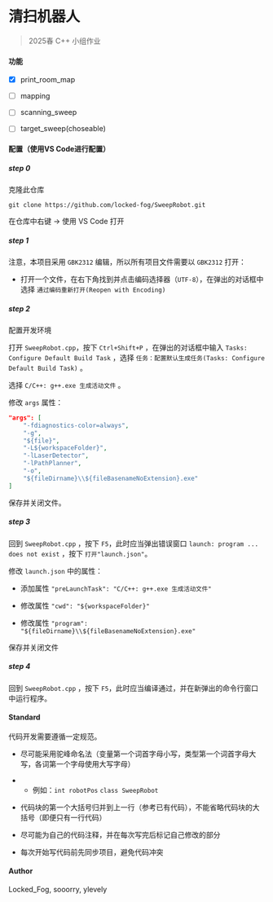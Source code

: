 # 清扫机器人

> 2025春 C++ 小组作业

#### 功能

- [x] print_room_map

- [ ] mapping

- [ ] scanning_sweep

- [ ] target_sweep(choseable)

#### 配置（使用VS Code进行配置）

##### step 0

克隆此仓库

```git bash
git clone https://github.com/locked-fog/SweepRobot.git
```

在仓库中右键 -> 使用 VS Code 打开

##### step 1

注意，本项目采用 `GBK2312` 编辑，所以所有项目文件需要以 `GBK2312` 打开：

- 打开一个文件，在右下角找到并点击编码选择器（`UTF-8`），在弹出的对话框中选择 `通过编码重新打开(Reopen with Encoding)` 

##### step 2

配置开发环境

打开 `SweepRobot.cpp`，按下 `Ctrl+Shift+P` ，在弹出的对话框中输入 `Tasks: Configure Default Build Task` ，选择 `任务：配置默认生成任务(Tasks: Configure Default Build Task)` 。

选择 `C/C++: g++.exe 生成活动文件` 。

修改 `args` 属性：

```json
"args": [
    "-fdiagnostics-color=always",
    "-g",
    "${file}",
    "-L${workspaceFolder}",
    "-lLaserDetector",
    "-lPathPlanner",
    "-o",
    "${fileDirname}\\${fileBasenameNoExtension}.exe"
]
```

保存并关闭文件。

##### step 3

回到 `SweepRobot.cpp` ，按下 `F5`，此时应当弹出错误窗口 `launch: program ... does not exist` ，按下 `打开"launch.json"`。

修改 `launch.json` 中的属性：

- 添加属性 `"preLaunchTask": "C/C++: g++.exe 生成活动文件"`

- 修改属性 `"cwd": "${workspaceFolder}"`

- 修改属性 `"program": "${fileDirname}\\${fileBasenameNoExtension}.exe"`

保存并关闭文件

##### step 4

回到 `SweepRobot.cpp` ，按下 `F5`，此时应当编译通过，并在新弹出的命令行窗口中运行程序。

#### Standard

代码开发需要遵循一定规范。

- 尽可能采用驼峰命名法（变量第一个词首字母小写，类型第一个词首字母大写，各词第一个字母使用大写字母）
- - 例如：`int robotPos` `class SweepRobot`

- 代码块的第一个大括号归并到上一行（参考已有代码），不能省略代码块的大括号（即便只有一行代码）

- 尽可能为自己的代码注释，并在每次写完后标记自己修改的部分

- 每次开始写代码前先同步项目，避免代码冲突

#### Author

Locked_Fog, sooorry, ylevely
